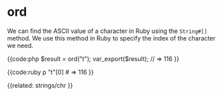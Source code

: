 # ord

We can find the ASCII value of a character in Ruby using the `String#[]`
method. We use this method in Ruby to specify the index of the character we
need.

{{code:php
    $result = ord("t");
    var_export($result);
    // => 116
}}

{{code:ruby
    p "t"[0]
    # => 116
}}


{{related:
    strings/chr
}}
